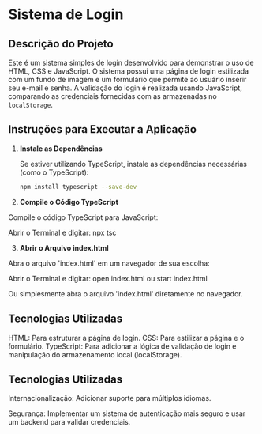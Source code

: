 # Sistema de Login

## Descrição do Projeto

Este é um sistema simples de login desenvolvido para demonstrar o uso de HTML, CSS e JavaScript. O sistema possui uma página de login estilizada com um fundo de imagem e um formulário que permite ao usuário inserir seu e-mail e senha. A validação do login é realizada usando JavaScript, comparando as credenciais fornecidas com as armazenadas no `localStorage`.

## Instruções para Executar a Aplicação

1. **Instale as Dependências**

   Se estiver utilizando TypeScript, instale as dependências necessárias (como o TypeScript):

   ```bash
   npm install typescript --save-dev

2. **Compile o Código TypeScript**

  Compile o código TypeScript para JavaScript:

  Abrir o Terminal e digitar:  npx tsc

3. **Abrir o Arquivo index.html**

  Abra o arquivo 'index.html' em um navegador de sua escolha:

  Abrir o Terminal e digitar:  open index.html ou start index.html

  Ou simplesmente abra o arquivo 'index.html' diretamente no navegador.

## Tecnologias Utilizadas

HTML: Para estruturar a página de login.
CSS: Para estilizar a página e o formulário.
TypeScript: Para adicionar a lógica de validação de login e manipulação do armazenamento local (localStorage).

## Tecnologias Utilizadas

Internacionalização: Adicionar suporte para múltiplos idiomas.

Segurança: Implementar um sistema de autenticação mais seguro e usar um backend para validar credenciais.

